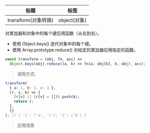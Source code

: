 | 标题                | 标签         |
| ------------------- | ------------ |
| transform(对象转换) | object(对象) |

对累加器和对象中的每个键应用函数（从左到右）。

- 使用 Object.keys() 迭代对象中的每个键。
- 使用 Array.prototype.reduce() 对给定的累加器应用指定的函数。

```js
const transform = (obj, fn, acc) =>
  Object.keys(obj).reduce((a, k) => fn(a, obj[k], k, obj), acc);
```

> 调用方式:

```js
transform(
  { a: 1, b: 2, c: 1 },
  (r, v, k) => {
    (r[v] || (r[v] = [])).push(k);
    return r;
  },
  {}
); // { '1': ['a', 'c'], '2': ['b'] }
```

> 应用场景
